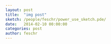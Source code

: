 ```yaml
---
layout: post
title:  "img post"
sketch: /people/feschr/power_use_sketch.pde/
date:   2014-02-10 00:00:00
categories: post
author: feschr
---
```



